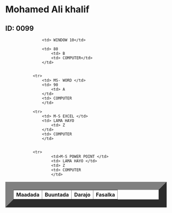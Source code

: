 
<html>
    <title> Natiijo</title>
    <head>
        <link rel="stylesheet" href="table.css"/>
        <body>  
            <h1> Mohamed Ali khalif </h1>
            <h2> ID: 0099</h2>
            <table border="25">
                <tr>
                    <th>Maadada </th>
                    <th>Buuntada</th>
                    <th>Darajo</th>
                    <th>Fasalka</th>
                </tr>
                
                    <td> WINDOW 10</td>
                   
                    <td> 80
                        <td> B
                        <td> COMPUTER</td>
                    </td>
           
            
                <tr>
                    <td> MS- WORD </td>
                    <td> 90
                        <td> A
                    </td>
                    <td> COMPUTER
                    </td>
          
                <tr>   
                    <td> M-S EXCEL </td>
                    <td> LAMA HAYO
                        <td> Z
                    </td>
                    <td> COMPUTER
                    </td>
        
               
                <tr>
                        <td>M-S POWER POINT </td>
                        <td> LAMA HAYO </td>
                        <td> Z
                        <td> COMPUTER
                        </td>
               
                  
                   
